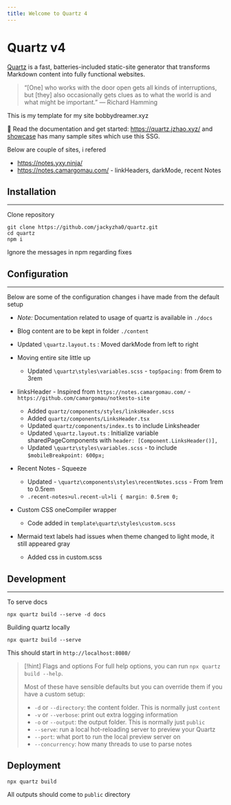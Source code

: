 ```yaml
---
title: Welcome to Quartz 4
---
```


# Quartz v4

[Quartz](https://github.com/jackyzha0/quartz) is a fast, batteries-included static-site generator that transforms Markdown content into fully functional websites. 

> “[One] who works with the door open gets all kinds of interruptions, but [they] also occasionally gets clues as to what the world is and what might be important.” — Richard Hamming

This is my template for my site bobbydreamer.xyz

🔗 Read the documentation and get started: https://quartz.jzhao.xyz/ and [showcase](https://quartz.jzhao.xyz/showcase) has many sample sites which use this SSG.

Below are couple of sites, i refered
* https://notes.yxy.ninja/
* https://notes.camargomau.com/ - linkHeaders, darkMode, recent Notes


## Installation
---

Clone repository
```shell
git clone https://github.com/jackyzha0/quartz.git
cd quartz
npm i
```
Ignore the messages in npm regarding fixes


## Configuration 
---

Below are some of the configuration changes i have made from the default setup 

* *Note:* Documentation related to usage of quartz is available in `./docs` 

* Blog content are to be kept in folder `./content`

* Updated `\quartz.layout.ts` : Moved darkMode from left to right

* Moving entire site little up
  - Updated `\quartz\styles\variables.scss` - `topSpacing:` from 6rem to 3rem

* linksHeader - Inspired from `https://notes.camargomau.com/` - `https://github.com/camargomau/notkesto-site`
  - Added `quartz/components/styles/linksHeader.scss`
  - Added `quartz/components/LinksHeader.tsx`
  - Updated `quartz/components/index.ts` to include Linksheader
  - Updated `\quartz.layout.ts` : Initialize variable sharedPageComponents with `header: [Component.LinksHeader()],`
  - Updated `\quartz\styles\variables.scss` - to include `$mobileBreakpoint: 600px;`

* Recent Notes - Squeeze
  - Updated - `\quartz\components\styles\recentNotes.scss` - From 1rem to 0.5rem
  - `.recent-notes>ul.recent-ul>li { margin: 0.5rem 0;`

* Custom CSS oneCompiler wrapper
  - Code added in `template\quartz\styles\custom.scss`

* Mermaid text labels had issues when theme changed to light mode, it still appeared gray
  - Added css in custom.scss   


## Development
---

To serve docs
```
npx quartz build --serve -d docs
```

Building quartz locally
```
npx quartz build --serve
```

This should start in `http://localhost:8080/`

> [!hint] Flags and options
> For full help options, you can run `npx quartz build --help`.
>
> Most of these have sensible defaults but you can override them if you have a custom setup:
>
> - `-d` or `--directory`: the content folder. This is normally just `content`
> - `-v` or `--verbose`: print out extra logging information
> - `-o` or `--output`: the output folder. This is normally just `public`
> - `--serve`: run a local hot-reloading server to preview your Quartz
> - `--port`: what port to run the local preview server on
> - `--concurrency`: how many threads to use to parse notes


## Deployment

```
npx quartz build
```

All outputs should come to `public` directory
